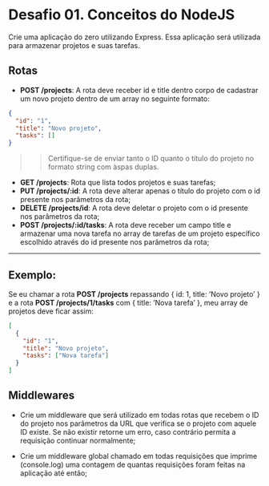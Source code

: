 # Desafio 01. Conceitos do NodeJS
Crie uma aplicação do zero utilizando Express.
Essa aplicação será utilizada para armazenar projetos e suas tarefas.

## Rotas
- **POST /projects**: A rota deve receber id e title dentro corpo de cadastrar um novo projeto dentro de um array no seguinte formato:
```json
{
  "id": "1",
  "title": "Novo projeto",
  "tasks": []
}
```
 > >Certifique-se de enviar tanto o ID quanto o título do projeto no formato string com àspas duplas.
- **GET /projects**: Rota que lista todos projetos e suas tarefas;
- **PUT /projects/:id**: A rota deve alterar apenas o título do projeto com o id presente nos parâmetros da rota;
- **DELETE /projects/id**: A rota deve deletar o projeto com o id presente nos parâmetros da rota;
- **POST /projects/:id/tasks**: A rota deve receber um campo title e armazenar uma nova tarefa no array de tarefas de um projeto específico escolhido através do id presente nos parâmetros da rota;

------------------------------

## Exemplo:
Se eu chamar a rota
__POST /projects__ repassando { id: 1, title: ’Novo projeto’ }
e a rota __POST /projects/1/tasks__ com { title: ’Nova tarefa’ },
meu array de projetos deve ficar assim:
```json
[
  {
    "id": "1",
    "title": "Novo projeto",
    "tasks": ["Nova tarefa"]
  }
]
```
## Middlewares
- Crie um middleware que será utilizado em todas rotas que recebem o ID do projeto nos parâmetros da URL que verifica se o projeto com aquele ID existe. Se não existir retorne um erro, caso contrário permita a requisição continuar normalmente;

- Crie um middleware global chamado em todas requisições que imprime (console.log) uma contagem de quantas requisições foram feitas na aplicação até então;
